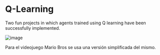# Q-Learning
Two fun projects in which agents trained using Q learning have been successfully implemented.

![image](https://github.com/user-attachments/assets/8c4e6571-e5ea-49a5-9bce-f180acb16539)

Para el videojuego Mario Bros se usa una versión simplificada del mismo.
